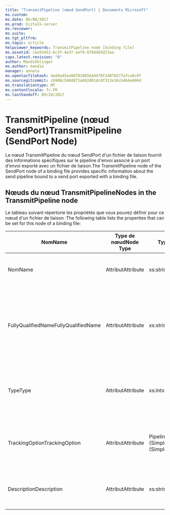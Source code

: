 ```yaml
---
title: "TransmitPipeline (nœud SendPort) | Documents Microsoft"
ms.custom: 
ms.date: 06/08/2017
ms.prod: biztalk-server
ms.reviewer: 
ms.suite: 
ms.tgt_pltfrm: 
ms.topic: article
helpviewer_keywords: TransmitPipeline node [binding file]
ms.assetid: cee55451-6c3f-4e37-aef9-870d4b5d23aa
caps.latest.revision: "8"
author: MandiOhlinger
ms.author: mandia
manager: anneta
ms.openlocfilehash: 4addad5ea98781865b44470f2d07b577afce6c0f
ms.sourcegitcommit: cb908c540d8f1a692d01dc8f313e16cb4b4e696d
ms.translationtype: MT
ms.contentlocale: fr-FR
ms.lasthandoff: 09/20/2017
---
```

# <a name="transmitpipeline-sendport-node"></a><span data-ttu-id="bcd6d-102">TransmitPipeline (nœud SendPort)</span><span class="sxs-lookup"><span data-stu-id="bcd6d-102">TransmitPipeline (SendPort Node)</span></span>
<span data-ttu-id="bcd6d-103">Le nœud TransmitPipeline du nœud SendPort d'un fichier de liaison fournit des informations spécifiques sur le pipeline d'envoi associé à un port d'envoi exporté avec un fichier de liaison.</span><span class="sxs-lookup"><span data-stu-id="bcd6d-103">The TransmitPipeline node of the SendPort node of a binding file provides specific information about the send pipeline bound to a send port exported with a binding file.</span></span>  
  
## <a name="nodes-in-the-transmitpipeline-node"></a><span data-ttu-id="bcd6d-104">Nœuds du nœud TransmitPipeline</span><span class="sxs-lookup"><span data-stu-id="bcd6d-104">Nodes in the TransmitPipeline node</span></span>  
 <span data-ttu-id="bcd6d-105">Le tableau suivant répertorie les propriétés que vous pouvez définir pour ce nœud d'un fichier de liaison :</span><span class="sxs-lookup"><span data-stu-id="bcd6d-105">The following table lists the properties that can be set for this node of a binding file:</span></span>  
  
|<span data-ttu-id="bcd6d-106">**Nom**</span><span class="sxs-lookup"><span data-stu-id="bcd6d-106">**Name**</span></span>|<span data-ttu-id="bcd6d-107">**Type de nœud**</span><span class="sxs-lookup"><span data-stu-id="bcd6d-107">**Node Type**</span></span>|<span data-ttu-id="bcd6d-108">**Type de données**</span><span class="sxs-lookup"><span data-stu-id="bcd6d-108">**Data Type**</span></span>|<span data-ttu-id="bcd6d-109">**Description**</span><span class="sxs-lookup"><span data-stu-id="bcd6d-109">**Description**</span></span>|<span data-ttu-id="bcd6d-110">**Restrictions**</span><span class="sxs-lookup"><span data-stu-id="bcd6d-110">**Restrictions**</span></span>|<span data-ttu-id="bcd6d-111">**Commentaires**</span><span class="sxs-lookup"><span data-stu-id="bcd6d-111">**Comments**</span></span>|  
|--------------|-------------------|-------------------|---------------------|----------------------|------------------|  
|<span data-ttu-id="bcd6d-112">Nom</span><span class="sxs-lookup"><span data-stu-id="bcd6d-112">Name</span></span>|<span data-ttu-id="bcd6d-113">Attribut</span><span class="sxs-lookup"><span data-stu-id="bcd6d-113">Attribute</span></span>|<span data-ttu-id="bcd6d-114">xs:string</span><span class="sxs-lookup"><span data-stu-id="bcd6d-114">xs:string</span></span>|<span data-ttu-id="bcd6d-115">Indique le nom du pipeline d'envoi.</span><span class="sxs-lookup"><span data-stu-id="bcd6d-115">Specifies the name of the send pipeline.</span></span>|<span data-ttu-id="bcd6d-116">Facultatif</span><span class="sxs-lookup"><span data-stu-id="bcd6d-116">Not required</span></span>|<span data-ttu-id="bcd6d-117">Valeur par défaut : vide</span><span class="sxs-lookup"><span data-stu-id="bcd6d-117">Default value: empty</span></span>|  
|<span data-ttu-id="bcd6d-118">FullyQualifiedName</span><span class="sxs-lookup"><span data-stu-id="bcd6d-118">FullyQualifiedName</span></span>|<span data-ttu-id="bcd6d-119">Attribut</span><span class="sxs-lookup"><span data-stu-id="bcd6d-119">Attribute</span></span>|<span data-ttu-id="bcd6d-120">xs:string</span><span class="sxs-lookup"><span data-stu-id="bcd6d-120">xs:string</span></span>|<span data-ttu-id="bcd6d-121">Indique le nom complet du pipeline, qui inclut le nom de l'assembly dans le cadre duquel le pipeline a été déployé.</span><span class="sxs-lookup"><span data-stu-id="bcd6d-121">Specifies the fully qualified name of the pipeline, which includes the name of the assembly that the pipeline was deployed as a part of</span></span>|<span data-ttu-id="bcd6d-122">Facultatif</span><span class="sxs-lookup"><span data-stu-id="bcd6d-122">Not required</span></span>|<span data-ttu-id="bcd6d-123">Valeur par défaut : vide</span><span class="sxs-lookup"><span data-stu-id="bcd6d-123">Default value: empty</span></span>|  
|<span data-ttu-id="bcd6d-124">Type</span><span class="sxs-lookup"><span data-stu-id="bcd6d-124">Type</span></span>|<span data-ttu-id="bcd6d-125">Attribut</span><span class="sxs-lookup"><span data-stu-id="bcd6d-125">Attribute</span></span>|<span data-ttu-id="bcd6d-126">xs:int</span><span class="sxs-lookup"><span data-stu-id="bcd6d-126">xs:int</span></span>|<span data-ttu-id="bcd6d-127">Indique le type du pipeline.</span><span class="sxs-lookup"><span data-stu-id="bcd6d-127">Specifies the type of pipeline.</span></span>|<span data-ttu-id="bcd6d-128">Requis</span><span class="sxs-lookup"><span data-stu-id="bcd6d-128">Required</span></span>|<span data-ttu-id="bcd6d-129">Valeur par défaut : Aucun</span><span class="sxs-lookup"><span data-stu-id="bcd6d-129">Default value: none</span></span><br /><br /> <span data-ttu-id="bcd6d-130">Les valeurs possibles sont documentées dans l'énumération [Microsoft.BizTalk.ExplorerOM.PipelineType](http://msdn.microsoft.com/library/microsoft.biztalk.explorerom.pipelinetype.aspx) .</span><span class="sxs-lookup"><span data-stu-id="bcd6d-130">Possible values are documented in the [Microsoft.BizTalk.ExplorerOM.PipelineType](http://msdn.microsoft.com/library/microsoft.biztalk.explorerom.pipelinetype.aspx) enumeration.</span></span>|  
|<span data-ttu-id="bcd6d-131">TrackingOption</span><span class="sxs-lookup"><span data-stu-id="bcd6d-131">TrackingOption</span></span>|<span data-ttu-id="bcd6d-132">Attribut</span><span class="sxs-lookup"><span data-stu-id="bcd6d-132">Attribute</span></span>|<span data-ttu-id="bcd6d-133">PipelineTrackingTypes (SimpleType)</span><span class="sxs-lookup"><span data-stu-id="bcd6d-133">PipelineTrackingTypes (SimpleType)</span></span>|<span data-ttu-id="bcd6d-134">Spécifie les options de suivi pour le pipeline.</span><span class="sxs-lookup"><span data-stu-id="bcd6d-134">Specifies the tracking options for the pipeline.</span></span>|<span data-ttu-id="bcd6d-135">Requis</span><span class="sxs-lookup"><span data-stu-id="bcd6d-135">Required</span></span>|<span data-ttu-id="bcd6d-136">Valeur par défaut : Aucun</span><span class="sxs-lookup"><span data-stu-id="bcd6d-136">Default value: none</span></span><br /><br /> <span data-ttu-id="bcd6d-137">Les valeurs possibles sont documentées dans l'énumération [Microsoft.BizTalk.ExplorerOM.PipelineTrackingTypes](http://msdn.microsoft.com/library/microsoft.biztalk.explorerom.pipelinetrackingtypes.aspx) .</span><span class="sxs-lookup"><span data-stu-id="bcd6d-137">Possible values are documented in the [Microsoft.BizTalk.ExplorerOM.PipelineTrackingTypes](http://msdn.microsoft.com/library/microsoft.biztalk.explorerom.pipelinetrackingtypes.aspx) enumeration.</span></span>|  
|<span data-ttu-id="bcd6d-138">Description</span><span class="sxs-lookup"><span data-stu-id="bcd6d-138">Description</span></span>|<span data-ttu-id="bcd6d-139">Attribut</span><span class="sxs-lookup"><span data-stu-id="bcd6d-139">Attribute</span></span>|<span data-ttu-id="bcd6d-140">xs:string</span><span class="sxs-lookup"><span data-stu-id="bcd6d-140">xs:string</span></span>|<span data-ttu-id="bcd6d-141">Spécifie une description pour le pipeline d'envoi.</span><span class="sxs-lookup"><span data-stu-id="bcd6d-141">Specifies a description for the send pipeline.</span></span>|<span data-ttu-id="bcd6d-142">Facultatif</span><span class="sxs-lookup"><span data-stu-id="bcd6d-142">Not required</span></span>|<span data-ttu-id="bcd6d-143">Valeur par défaut : vide</span><span class="sxs-lookup"><span data-stu-id="bcd6d-143">Default value: empty</span></span>|